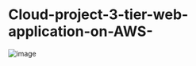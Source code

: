 # Cloud-project-3-tier-web-application-on-AWS-

![image](https://github.com/GuiguiSalma/Cloud-project-3-tier-web-application-on-AWS-/assets/132245605/ba0a25aa-8e09-4940-96bc-43696d798c2d)

